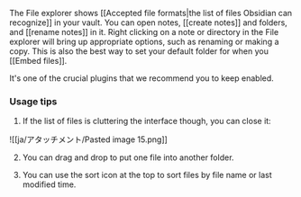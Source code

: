 The File explorer shows [[Accepted file formats|the list of files Obsidian can recognize]] in your vault. You can open notes, [[create notes]] and folders, and [[rename notes]] in it. Right clicking on a note or directory in the File explorer will bring up appropriate options, such as renaming or making a copy. This is also the best way to set your default folder for when you [[Embed files]].

It's one of the crucial plugins that we recommend you to keep enabled.

### Usage tips

1. If the list of files is cluttering the interface though, you can close it:

![[ja/アタッチメント/Pasted image 15.png]]

2. You can drag and drop to put one file into another folder.

3. You can use the sort icon at the top to sort files by file name or last modified time.